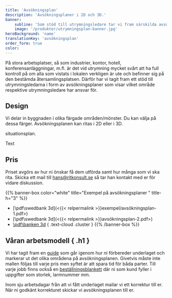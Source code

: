 ```yaml
---
title: 'Avsökningsplan'
description: 'Avsökningsplaner i 2D och 3D.'
banner:
    subline: 'Som stöd till utrymningsledare tar vi fram särskilda avsökningsplaner som visar vilket område respektive utrymningsledare har ansvar för.'
    image: '/produkter/utrymningsplan-banner.jpg'
heroBackground: 'name'
translationKey: 'avsökningsplan'
order_form: true
color:
---
```


På stora arbetsplatser, så som industrier, kontor, hotell, konferensanläggningar, m.fl. är det vid utrymning mycket svårt att ha full kontroll på om alla som vistats i lokalen verkligen är ute och befinner sig på den bestämda återsamlingsplatsen. Därför har vi tagit fram ett stöd till utrymningsledarna i form av avsökningsplaner som visar vilket område respektive utrymningsledare har ansvar för.

## Design

Vi delar in byggnaden i olika färgade områden/mönster. Du kan välja på dessa färger. Avsökningsplanen kan ritas i 2D eller i 3D.

situationsplan.

Text

## Pris

Priset avgörs av hur ni önskar få dem utförda samt hur många som vi ska rita. 
Skicka ett mail till hans@ritkonsult.se så tar han kontakt med er för vidare diskussion.

{{% banner-box color="white" title="Exempel på avsökningsplaner " title-h="3" %}}
-  [\\pdf\\swedbank 3d](<{{< relpermalink >}}exempel/avsökningsplan-1.pdf>)
-  [\\pdf\\swedbank 3d](<{{< relpermalink >}}avsökningsplan-2.pdf>)
-  [\\pdf\\banken 3d](/)
{ .text-cloud .cluster }
{{% /banner-box %}}

## Våran arbetsmodell { .h1 }

Vi har tagit fram en [guide](/guider/avsökningsplan) som går igenom hur ni förbereder underlaget och markerar ut det olika områdena på avsökningsplanen. Givetvis måste inte mallen följas till varje pris men syftet är att spara tid för båda parter. Till varje jobb finns också en [beställningsblankett](/blanketter#avsökningsplan) där ni som kund fyller i uppgifter som storlek, larmnummer mm.

Inom sju arbetsdagar från att vi fått underlaget mailar vi ett korrektur till er. När ni godkänt korrekturet skickar vi avsökningsplanen till er.
